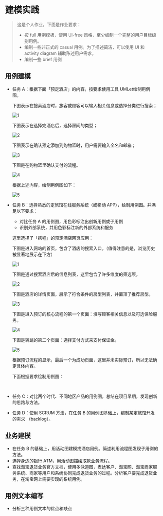 # 建模实践

> 这是个人作业，下面是作业要求：
>
> - 按 full 用例模板，使用 UI-free 风格，至少编制一个完整的用户目标级别用例。
> - 编制一些非正式的 casual 用例。为了描述简洁，可以使用 UI 和 activity diagram 辅助陈述用户需求。
> - 编制一些 brief 用例



## 用例建模

- 任务 A：根据下面「预定酒店」的内容，按要求使用工具 UMLet绘制用例图。 

  下图表示在搜索酒店时，旅客或顾客可以输入相关信息或选择分类进行搜索；

  ![1](./images/Reserve%20Hotel/1.png)

  下图表示在选择完酒店后，选择房间的类型；

  ![2](./images/Reserve%20Hotel/2.png)

  下图表示在确认预定添加到购物篮时，用户需要输入全名和邮箱；

  ![3](./images/Reserve%20Hotel/3.png)

  下图是在购物篮里确认支付的流程。

  ![4](./images/Reserve%20Hotel/4.png)

  根据上述内容，绘制用例图如下：

  ![5](./images/Reserve%20Hotel/hw.png)

- 任务 B：选择熟悉的定旅馆在线服务系统（或移动 APP），绘制用例图。并满足以下要求：

  - 对比任务 A 的用例图，用色彩标注出创新用例或子用例
  - 识别外部系统，并用色彩标注新的外部系统和服务

  这里选择了「携程」的预定酒店网页应用：

  下图是进入网站的首页，包含了酒店的搜索入口。（值得注意的是，浏览历史被显著地展示在下方）

  ![1](./images/Ctrip/1.png)

  下图是通过搜索酒店后的信息列表，这里包含了许多维度的筛选项。

  ![2](./images/Ctrip/2.png)

  下图是酒店的详情页面，展示了符合条件的房型列表，并置顶了推荐房型。

  ![3](./images/Ctrip/3.png)

  下图是进入预订的核心流程的第一个页面：填写顾客相关信息以及可选保险服务。

  ![4](./images/Ctrip/4.png)

  下图是转跳的第二个页面：选择支付方式来支付保证金。

  ![5](./images/Ctrip/5.png)

  根据预订流程的显示，最后一个为成功页面，这里并未实际预订，所以无法确定具体内容。

  下面根据要求绘制用例图：

  ​

- 任务 C：对比两个时代、不同地区产品的用例图，总结在项目早期，发现创新的思路与方法。

- 任务 D：使用 SCRUM 方法，在任务 B 的用例图基础上，编制某定旅馆开发的需求 （backlog）。





## 业务建模

- 在任务 B 的基础上，用活动图建模找酒店用例。简述利用流程图发现子用例的方法。
- 选择身边的银行 ATM，用活动图描绘取款业务流程。
- 查找淘宝退货业务官方文档，使用多泳道图，表达客户、淘宝网、淘宝商家服务系统、商家等用户和系统协同完成退货业务的过程。分析客户要完成退货业务，在淘宝网上需要实现的系统用例。



## 用例文本编写

- 分析三种用例文本的优点和缺点